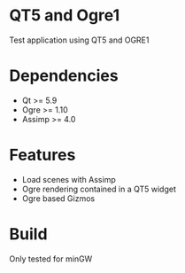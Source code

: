 # QT5 and Ogre1
Test application using QT5 and OGRE1

# Dependencies
- Qt >= 5.9
- Ogre >= 1.10
- Assimp >= 4.0

# Features
- Load scenes with Assimp
- Ogre rendering contained in a QT5 widget
- Ogre based Gizmos

# Build

Only tested for minGW

